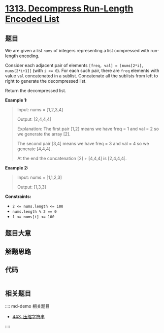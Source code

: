 # [1313. Decompress Run-Length Encoded List](https://leetcode.com/problems/decompress-run-length-encoded-list/)

## 题目

We are given a list `nums` of integers representing a list compressed with
run-length encoding.

Consider each adjacent pair of elements `[freq, val] = [nums[2*i],
nums[2*i+1]]` (with `i >= 0`).  For each such pair, there are `freq` elements
with value `val` concatenated in a sublist. Concatenate all the sublists from
left to right to generate the decompressed list.

Return the decompressed list.



**Example 1:**

> Input: nums = [1,2,3,4]
> 
> Output: [2,4,4,4]
> 
> Explanation: The first pair [1,2] means we have freq = 1 and val = 2 so we generate the array [2].
> 
> The second pair [3,4] means we have freq = 3 and val = 4 so we generate [4,4,4].
> 
> At the end the concatenation [2] + [4,4,4] is [2,4,4,4].

**Example 2:**

> Input: nums = [1,1,2,3]
> 
> Output: [1,3,3]

**Constraints:**

  * `2 <= nums.length <= 100`
  * `nums.length % 2 == 0`
  * `1 <= nums[i] <= 100`


## 题目大意

## 解题思路

## 代码

```javascript

```

## 相关题目

:::: md-demo 相关题目
- [443. 压缩字符串](https://leetcode.com/problems/string-compression)

::::
